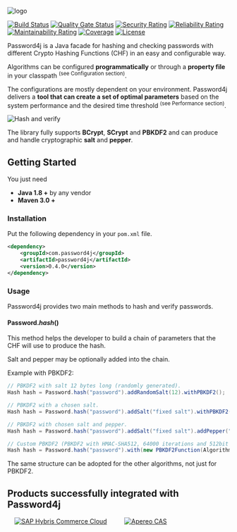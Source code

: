 ![logo](https://i.imgur.com/BAAwsxr.png "Password4j logo")

[![Build Status](https://travis-ci.org/Password4j/password4j.svg?branch=master)](https://travis-ci.org/Password4j/password4j)
[![Quality Gate Status](https://sonarcloud.io/api/project_badges/measure?project=Password4j_password4j&metric=alert_status)](https://sonarcloud.io/dashboard?id=Password4j_password4j)
[![Security Rating](https://sonarcloud.io/api/project_badges/measure?project=Password4j_password4j&metric=security_rating)](https://sonarcloud.io/dashboard?id=Password4j_password4j)
[![Reliability Rating](https://sonarcloud.io/api/project_badges/measure?project=Password4j_password4j&metric=reliability_rating)](https://sonarcloud.io/dashboard?id=Password4j_password4j)
[![Maintainability Rating](https://sonarcloud.io/api/project_badges/measure?project=Password4j_password4j&metric=sqale_rating)](https://sonarcloud.io/dashboard?id=Password4j_password4j)
[![Coverage](https://sonarcloud.io/api/project_badges/measure?project=Password4j_password4j&metric=coverage)](https://sonarcloud.io/dashboard?id=Password4j_password4j)
[![License](https://img.shields.io/badge/License-Apache%202.0-blue.svg)](https://opensource.org/licenses/Apache-2.0)

Password4j is a Java facade for hashing and checking passwords with different Crypto Hashing Functions (CHF) in
an easy and configurable way.

Algorithms can be configured **programmatically** or through a **property file** in your classpath <sup>(see Configuration section)</sup>.

The configurations are mostly dependent on your environment. Password4j delivers a **tool that can create
a set of optimal parameters** based on the system performance and the desired time threshold <sup>(see Performance section)</sup>.

![Hash and verify](https://i.imgur.com/zQMvGdG.png)

The library fully supports **BCrypt**, **SCrypt** and **PBKDF2** and can produce and handle cryptographic **salt** and **pepper**.


## Getting Started


You just need
 * **Java 1.8 +** by any vendor
 * **Maven 3.0 +**
 
### Installation

Put the following dependency in your `pom.xml` file.

```xml
<dependency>
    <groupId>com.password4j</groupId>
    <artifactId>password4j</artifactId>
    <version>0.4.0</version>
</dependency>
```

### Usage
Password4j provides two main methods to hash and verify passwords.

#### Password.*hash*()
This method helps the developer to build a chain of parameters that the CHF will use to produce the hash.

Salt and pepper may be optionally added into the chain.

Example with PBKDF2: 
```java
// PBKDF2 with salt 12 bytes long (randomly generated).
Hash hash = Password.hash("password").addRandomSalt(12).withPBKDF2();

// PBKDF2 with a chosen salt.
Hash hash = Password.hash("password").addSalt("fixed salt").withPBKDF2();

// PBKDF2 with chosen salt and pepper.
Hash hash = Password.hash("password").addSalt("fixed salt").addPepper("pepper").withPBKDF2();

// Custom PBKDF2 (PBKDF2 with HMAC-SHA512, 64000 iterations and 512bit length)
Hash hash = Password.hash("password").with(new PBKDF2Function(Algorithm.SHA512, 64000, 512));
```
The same structure can be adopted for the other algorithms, not just for PBKDF2.
 
 ## Products successfully integrated with Password4j
 &nbsp;&nbsp;&nbsp;&nbsp;[![SAP Hybris Commerce Cloud](https://i.imgur.com/9eg6DP3.png "SAP Hybris Commerce Cloud")](https://www.sap.com/products/crm/e-commerce-platforms.html) &nbsp;&nbsp;&nbsp;&nbsp;
 &nbsp;&nbsp;&nbsp;&nbsp;[![Apereo CAS](https://i.imgur.com/88iYWwe.png "Apereo CAS")](https://www.apereo.org/projects/cas)




